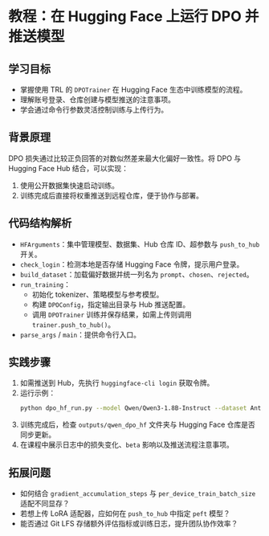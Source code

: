# 教程：在 Hugging Face 上运行 DPO 并推送模型

## 学习目标
- 掌握使用 TRL 的 `DPOTrainer` 在 Hugging Face 生态中训练模型的流程。
- 理解账号登录、仓库创建与模型推送的注意事项。
- 学会通过命令行参数灵活控制训练与上传行为。

## 背景原理
DPO 损失通过比较正负回答的对数似然差来最大化偏好一致性。将 DPO 与 Hugging Face Hub 结合，可以实现：
1. 使用公开数据集快速启动训练。
2. 训练完成后直接将权重推送到远程仓库，便于协作与部署。

## 代码结构解析
- `HFArguments`：集中管理模型、数据集、Hub 仓库 ID、超参数与 `push_to_hub` 开关。
- `check_login`：检测本地是否存储 Hugging Face 令牌，提示用户登录。
- `build_dataset`：加载偏好数据并统一列名为 `prompt`、`chosen`、`rejected`。
- `run_training`：
  - 初始化 tokenizer、策略模型与参考模型。
  - 构建 `DPOConfig`，指定输出目录与 Hub 推送配置。
  - 调用 `DPOTrainer` 训练并保存结果，如需上传则调用 `trainer.push_to_hub()`。
- `parse_args` / `main`：提供命令行入口。

## 实践步骤
1. 如需推送到 Hub，先执行 `huggingface-cli login` 获取令牌。
2. 运行示例：
   ```bash
   python dpo_hf_run.py --model Qwen/Qwen3-1.8B-Instruct --dataset Anthropic/hh-rlhf --beta 0.05 --push-to-hub --repo-id yourname/qwen-dpo-demo
   ```
3. 训练完成后，检查 `outputs/qwen_dpo_hf` 文件夹与 Hugging Face 仓库是否同步更新。
4. 在课程中展示日志中的损失变化、`beta` 影响以及推送流程注意事项。

## 拓展问题
- 如何结合 `gradient_accumulation_steps` 与 `per_device_train_batch_size` 适配不同显存？
- 若想上传 LoRA 适配器，应如何在 `push_to_hub` 中指定 `peft` 模型？
- 能否通过 Git LFS 存储额外评估指标或训练日志，提升团队协作效率？
